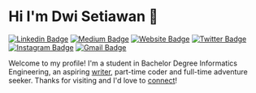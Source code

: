 # Hi I'm Dwi Setiawan 👋
[![Linkedin Badge](https://img.shields.io/badge/-jlim-blue?style=flat&logo=Linkedin&logoColor=white&link=https://www.linkedin.com/in/dstwn/)](https://www.linkedin.com/in/dstwn/)
[![Medium Badge](https://img.shields.io/badge/-@dstwn-000000?style=flat&labelColor=000000&logo=Medium&link=https://medium.com/@dstwn)](https://medium.com/@dstwn)
[![Website Badge](https://img.shields.io/badge/-dstwn.github.io-47CCCC?style=flat&logo=Google-Chrome&logoColor=white&link=https://dstwn.github.io)](https://dstwn.github.io)
[![Twitter Badge](https://img.shields.io/badge/-@dvistavan-1ca0f1?style=flat&labelColor=1ca0f1&logo=twitter&logoColor=white&link=https://twitter.com/dvistavan)](https://twitter.com/dvistavan)
[![Instagram Badge](https://img.shields.io/badge/-@jlim__slam-purple?style=flat&logo=instagram&logoColor=white&link=https://instagram.com/setiawan9_/)](https://instagram.com/setiawan9_)
[![Gmail Badge](https://img.shields.io/badge/-setiawan9_-c14438?style=flat&logo=Gmail&logoColor=white&link=mailto:dwisetiawan.2018@icloud.com)](mailto:dwisetiawan.2018@icloud.com)

Welcome to my profile! I'm a student in Bachelor Degree Informatics Engineering, an aspiring [writer](https://medium.com/@dstwn), part-time coder and full-time adventure seeker. Thanks for visiting and I'd love to [connect](https://www.linkedin.com/in/dstwn/)!

